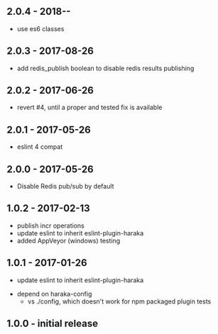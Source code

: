 
## 2.0.4 - 2018-__-__

- use es6 classes

## 2.0.3 - 2017-08-26

- add redis_publish boolean to disable redis results publishing

## 2.0.2 - 2017-06-26

- revert #4, until a proper and tested fix is available

## 2.0.1 - 2017-05-26

- eslint 4 compat

## 2.0.0 - 2017-05-26

- Disable Redis pub/sub by default

## 1.0.2 - 2017-02-13

- publish incr operations
- update eslint to inherit eslint-plugin-haraka
- added AppVeyor (windows) testing

## 1.0.1  - 2017-01-26

- update eslint to inherit eslint-plugin-haraka
* depend on haraka-config
    * vs ./config, which doesn't work for npm packaged plugin tests

## 1.0.0  - initial release


